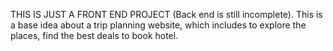 THIS IS JUST A FRONT END PROJECT (Back end is still incomplete). This is a base idea about a trip planning website, which includes to explore the places, find the best deals to book hotel.
